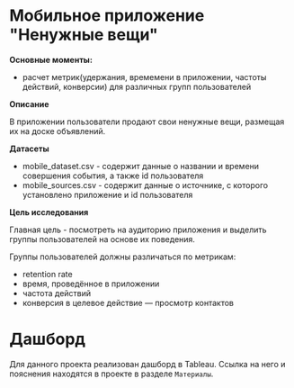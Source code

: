 # Мобильное приложение "Ненужные вещи"
**Основные моменты:**
- расчет метрик(удержания, времемени в приложении, частоты действий, конверсии) для различных групп пользователей

**Описание**

В приложении пользователи продают свои ненужные вещи, размещая их на доске объявлений.

**Датасеты**

- mobile_dataset.csv - содержит данные о названии и времени совершения события, а также id пользователя
- mobile_sources.csv - содержит данные о источнике, с которого установлено приложение и id пользователя

**Цель исследования**

Главная цель - посмотреть на аудиторию приложения и выделить группы пользователей на основе их поведения.

Группы пользователей должны различаться по метрикам:
- retention rate
- время, проведённое в приложении
- частота действий
- конверсия в целевое действие — просмотр контактов

# Дашборд
Для данного проекта реализован дашборд в Tableau. Ссылка на него и пояснения находятся в проекте в разделе `Материалы`.
